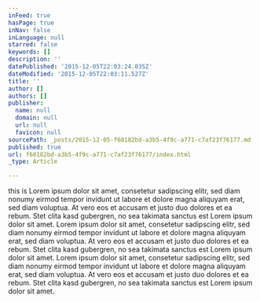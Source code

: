 ```yaml
---
inFeed: true
hasPage: true
inNav: false
inLanguage: null
starred: false
keywords: []
description: ''
datePublished: '2015-12-05T22:03:24.035Z'
dateModified: '2015-12-05T22:03:11.527Z'
title: ''
author: []
authors: []
publisher:
  name: null
  domain: null
  url: null
  favicon: null
sourcePath: _posts/2015-12-05-f68182bd-a3b5-4f9c-a771-c7af23f76177.md
published: true
url: f68182bd-a3b5-4f9c-a771-c7af23f76177/index.html
_type: Article

---
```

this is Lorem ipsum dolor sit amet, consetetur sadipscing elitr, sed diam nonumy eirmod tempor invidunt ut labore et dolore magna aliquyam erat, sed diam voluptua. At vero eos et accusam et justo duo dolores et ea rebum. Stet clita kasd gubergren, no sea takimata sanctus est Lorem ipsum dolor sit amet. Lorem ipsum dolor sit amet, consetetur sadipscing elitr, sed diam nonumy eirmod tempor invidunt ut labore et dolore magna aliquyam erat, sed diam voluptua. At vero eos et accusam et justo duo dolores et ea rebum. Stet clita kasd gubergren, no sea takimata sanctus est Lorem ipsum dolor sit amet. Lorem ipsum dolor sit amet, consetetur sadipscing elitr, sed diam nonumy eirmod tempor invidunt ut labore et dolore magna aliquyam erat, sed diam voluptua. At vero eos et accusam et justo duo dolores et ea rebum. Stet clita kasd gubergren, no sea takimata sanctus est Lorem ipsum dolor sit amet.